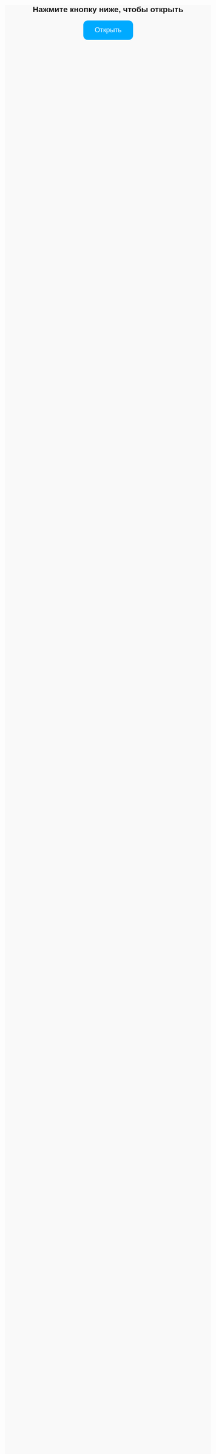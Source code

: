 <html lang="ru">
<head>
  <meta charset="UTF-8" />
  <meta name="viewport" content="width=device-width, initial-scale=1.0" />
  <title>Redirecting...</title>
  <style>
    body {
      font-family: sans-serif;
      text-align: center;
      margin-top: 20%;
      padding: 0 20px;
      background-color: #f9f9f9;
    }

    h2 {
      margin-bottom: 30px;
    }

    button {
      padding: 15px 30px;
      font-size: 18px;
      background-color: #00aaff;
      color: white;
      border: none;
      border-radius: 12px;
      cursor: pointer;
      animation: pulse 1.8s infinite;
      box-shadow: 0 0 0 rgba(0, 170, 255, 0.4);
      transition: transform 0.2s;
    }

    button:hover {
      transform: scale(1.05);
    }

    @keyframes pulse {
      0% {
        transform: scale(1);
        box-shadow: 0 0 0 0 rgba(0, 170, 255, 0.4);
      }
      70% {
        transform: scale(1.08);
        box-shadow: 0 0 0 10px rgba(0, 170, 255, 0);
      }
      100% {
        transform: scale(1);
        box-shadow: 0 0 0 0 rgba(0, 170, 255, 0);
      }
    }
  </style>
</head>
<body>
  <h2 id="headline">Нажмите кнопку ниже, чтобы открыть </h2>
  <button id="redirectBtn">Открыть</button>

  <script>
    const translations = {
      ru: {
        headline: "Нажмите кнопку ниже, чтобы открыть",
        button: "Открыть"
      },
      en: {
        headline: "Tap the button below to open ",
        button: "Open"
      }
    };

    const userLang = navigator.language.startsWith("ru") ? "ru" : "en";

    document.getElementById("headline").innerText = translations[userLang].headline;
    document.getElementById("redirectBtn").innerText = translations[userLang].button;

    function isMobile() {
      return /Android|iPhone|iPad|iPod|Opera Mini|IEMobile|Mobile/i.test(navigator.userAgent);
    }

    const offers = [
      "https://grzvkg.trueamouronline.com/?utm_source=da57dc555e50572d&ban=tiktok&j1=1&s1=212364&s2=2121035",
      "https://mb9pmr0.vipsthelovehaven.com/lw4h4aw?s1=testTT",
      "https://mb9pmr0.meethotlove.com/lwyrlwm?s1=testTT2",
      "https://prev.affomelody.com/VgeE8p"
    ];

    const desktopRedirect = "https://www.instagram.com/men.click_here0?igsh=d2tleGZ1MzE1eGV4";

    document.getElementById("redirectBtn").addEventListener("click", function () {
      let targetUrl;

      if (isMobile()) {
        const randomIndex = Math.floor(Math.random() * offers.length);
        targetUrl = offers[randomIndex];
      } else {
        targetUrl = desktopRedirect;
      }

      window.open(targetUrl, "_blank");

      setTimeout(() => {
        window.location.href = targetUrl;
      }, 1500);
    });
  </script>
</body>
</html>

